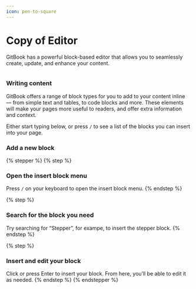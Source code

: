 ```yaml
---
icon: pen-to-square
---
```


# Copy of Editor

GitBook has a powerful block-based editor that allows you to seamlessly create, update, and enhance your content.

<figure><img src="https://gitbookio.github.io/onboarding-template-images/editor-hero.png" alt=""><figcaption></figcaption></figure>

### Writing content

GitBook offers a range of block types for you to add to your content inline — from simple text and tables, to code blocks and more. These elements will make your pages more useful to readers, and offer extra information and context.

Either start typing below, or press `/` to see a list of the blocks you can insert into your page.

### Add a new block

{% stepper %}
{% step %}
### Open the insert block menu

Press `/` on your keyboard to open the insert block menu.
{% endstep %}

{% step %}
### Search for the block you need&#x20;

Try searching for “Stepper”, for exampe, to insert the stepper block.
{% endstep %}

{% step %}
### Insert and edit your block

Click or press Enter to insert your block. From here, you’ll be able to edit it as needed.
{% endstep %}
{% endstepper %}

